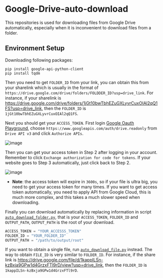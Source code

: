 # Google-Drive-auto-download

This repositories is used for downloading files from Google Drive automatically, especially when it is inconvenient to download files from a folder.

## Environment Setup

Downloading following packages:

```
pip install google-api-python-client
pip install tqdm
```


Then you need to get `FOLDER_ID` from your link, you can obtain this from your sharelink which is usually in the format of `https://drive.google.com/drive/folders/FOLDDER_ID?usp=drive_link`. For instance, if your sharelink is https://drive.google.com/drive/folders/1jGt10bwTbhEZuGXLyvrCuxOIAl2qQ1FS?usp=drive_link, then the `FOLDER_ID` is `1jGt10bwTbhEZuGXLyvrCuxOIAl2qQ1FS`.


Next you should get your `ACCESS_TOKEN`. First login [Google Oauth Playground](https://developers.google.com/oauthplayground/), choose `https://www.googleapis.com/auth/drive.readonly` from `Drive API v3` and click `Authorize APIs`.

![image](https://github.com/user-attachments/assets/5f98ca0c-7677-4f3a-8ae7-2472f8c72ae1)


Then you can get your access token in Step 2 after logging in your account. Remember to click `Exchange authorization for code for tokens`. If your website goes to Step 3 automatically, just click back to Step 2.


![image](https://github.com/user-attachments/assets/f107917a-0e03-47ef-adbd-376e5570c08c)

* **Note**: the access token will expire in `3600s`, so if your file is ultra big, you need to get your access token for many times. If you want to get access token automatically, you need to apply API from Google Cloud, this is much more complex, and this takes a much slower speed when downloading.


Finally you can download automatically by replacing information in script [`auto_download_folder.py`](auto_download_folder.py), that is your `ACCESS_TOKEN`, `FOLDER_ID` and `OUTPUT_PATH`, `OUTPUT_PATH` is the root of your download.

```python
ACCESS_TOKEN = "YOUR_ACCESSS_TOKEN"
FOLDER_ID = "YOUR_FOLDER_ID"
OUTPUT_PATH = "/path/to/output/root"
```


If you want to obtain a single file, run [`auto_download_file.py`](auto_download_file.py) instead. The way to obtain `FILE_ID` is very similar to `FOLDER_ID`. For instance, if the share link is https://drive.google.com/file/d/1kappILSn-kzBxja9GPw1d4GrzxFTl9rD/view?usp=drive_link, then the `FOLDER_ID` is `1kappILSn-kzBxja9GPw1d4GrzxFTl9rD`.
  
